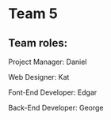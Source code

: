 # Team 5

## Team roles:

Project Manager: Daniel

Web Designer: Kat

Font-End Developer: Edgar

Back-End Developer: George


